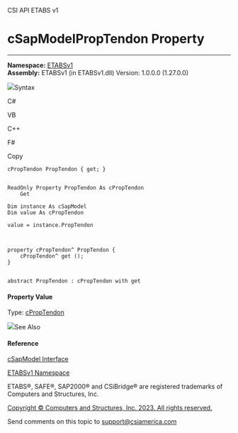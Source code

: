﻿

CSI API ETABS v1

# cSapModelPropTendon Property  
  
---  
  
**Namespace:** [ETABSv1](2780f1b8-2033-5289-2298-1cdb2a7508d9.htm)  
**Assembly:** ETABSv1 (in ETABSv1.dll) Version: 1.0.0.0 (1.27.0.0)

![](../icons/SectionExpanded.png)Syntax

C#

VB

C++

F#

Copy

    
    
    cPropTendon PropTendon { get; }
    
    
    ReadOnly Property PropTendon As cPropTendon
    	Get
    
    Dim instance As cSapModel
    Dim value As cPropTendon
    
    value = instance.PropTendon
    
    
    
    property cPropTendon^ PropTendon {
    	cPropTendon^ get ();
    }
    
    
    abstract PropTendon : cPropTendon with get
    

#### Property Value

Type: [cPropTendon](086f87a2-2b98-d01d-90f8-1dd5d276b0de.htm)

![](../icons/SectionExpanded.png)See Also

#### Reference

[cSapModel Interface](fe0b0096-9fef-56a3-9d57-cdef76e0f611.htm)

[ETABSv1 Namespace](2780f1b8-2033-5289-2298-1cdb2a7508d9.htm)

ETABS®, SAFE®, SAP2000® and CSiBridge® are registered trademarks of Computers
and Structures, Inc.  

[Copyright © Computers and Structures, Inc. 2023. All rights
reserved.](http://www.csiamerica.com)

Send comments on this topic to
[support@csiamerica.com](mailto:support%40csiamerica.com?Subject=CSI%20API%20ETABS%20v1)


